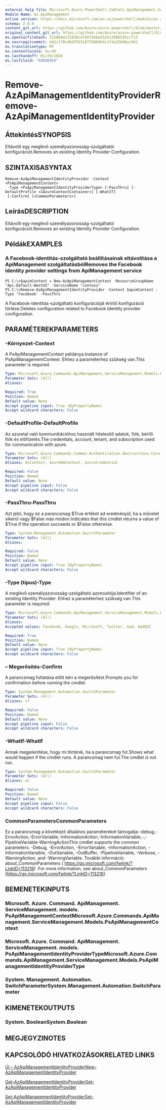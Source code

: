 ```yaml
---
external help file: Microsoft.Azure.PowerShell.Cmdlets.ApiManagement.ServiceManagement.dll-Help.xml
Module Name: Az.ApiManagement
online version: https://docs.microsoft.com/en-us/powershell/module/az.apimanagement/remove-azapimanagementidentityprovider
schema: 2.0.0
content_git_url: https://github.com/Azure/azure-powershell/blob/master/src/ApiManagement/ApiManagement/help/Remove-AzApiManagementIdentityProvider.md
original_content_git_url: https://github.com/Azure/azure-powershell/blob/master/src/ApiManagement/ApiManagement/help/Remove-AzApiManagementIdentityProvider.md
ms.openlocfilehash: 5258b041f2858ce766f5b6e932412986545ccf13
ms.sourcegitcommit: 4d2c178cd6df9151877b08d54c1f4a228dbec9d1
ms.translationtype: MT
ms.contentlocale: hu-HU
ms.lasthandoff: 01/29/2020
ms.locfileid: "93836955"
---
```

# <span data-ttu-id="55acb-101">Remove-AzApiManagementIdentityProvider</span><span class="sxs-lookup"><span data-stu-id="55acb-101">Remove-AzApiManagementIdentityProvider</span></span>

## <span data-ttu-id="55acb-102">Áttekintés</span><span class="sxs-lookup"><span data-stu-id="55acb-102">SYNOPSIS</span></span>
<span data-ttu-id="55acb-103">Eltávolít egy meglévő személyazonosság-szolgáltatói konfigurációt.</span><span class="sxs-lookup"><span data-stu-id="55acb-103">Removes an existing Identity Provider Configuration.</span></span>

## <span data-ttu-id="55acb-104">SZINTAXISA</span><span class="sxs-lookup"><span data-stu-id="55acb-104">SYNTAX</span></span>

```
Remove-AzApiManagementIdentityProvider -Context <PsApiManagementContext>
 -Type <PsApiManagementIdentityProviderType> [-PassThru] [-DefaultProfile <IAzureContextContainer>] [-WhatIf]
 [-Confirm] [<CommonParameters>]
```

## <span data-ttu-id="55acb-105">Leírás</span><span class="sxs-lookup"><span data-stu-id="55acb-105">DESCRIPTION</span></span>
<span data-ttu-id="55acb-106">Eltávolít egy meglévő személyazonosság-szolgáltatói konfigurációt.</span><span class="sxs-lookup"><span data-stu-id="55acb-106">Removes an existing Identity Provider Configuration.</span></span>

## <span data-ttu-id="55acb-107">Példák</span><span class="sxs-lookup"><span data-stu-id="55acb-107">EXAMPLES</span></span>

### <span data-ttu-id="55acb-108">A Facebook-identitás-szolgáltató beállításainak eltávolítása a ApiManagement szolgáltatásból</span><span class="sxs-lookup"><span data-stu-id="55acb-108">Removes the Facebook identity provider settings from ApiManagement service</span></span>
```
PS C:\>$apimContext = New-AzApiManagementContext -ResourceGroupName "Api-Default-WestUS" -ServiceName "contoso"
PS C:\>Remove-AzApiManagementIdentityProvider -Context $apimContext -Type 'Facebook' -PassThru
```

<span data-ttu-id="55acb-109">A Facebook-identitás-szolgáltató konfigurációját érintő konfiguráció törlése.</span><span class="sxs-lookup"><span data-stu-id="55acb-109">Deletes configuration related to Facebook Identity provider configuration.</span></span>

## <span data-ttu-id="55acb-110">PARAMÉTEREK</span><span class="sxs-lookup"><span data-stu-id="55acb-110">PARAMETERS</span></span>

### <span data-ttu-id="55acb-111">-Környezet</span><span class="sxs-lookup"><span data-stu-id="55acb-111">-Context</span></span>
<span data-ttu-id="55acb-112">A PsApiManagementContext példánya.</span><span class="sxs-lookup"><span data-stu-id="55acb-112">Instance of PsApiManagementContext.</span></span>
<span data-ttu-id="55acb-113">Ehhez a paraméterhez szükség van.</span><span class="sxs-lookup"><span data-stu-id="55acb-113">This parameter is required.</span></span>

```yaml
Type: Microsoft.Azure.Commands.ApiManagement.ServiceManagement.Models.PsApiManagementContext
Parameter Sets: (All)
Aliases:

Required: True
Position: Named
Default value: None
Accept pipeline input: True (ByPropertyName)
Accept wildcard characters: False
```

### <span data-ttu-id="55acb-114">-DefaultProfile</span><span class="sxs-lookup"><span data-stu-id="55acb-114">-DefaultProfile</span></span>
<span data-ttu-id="55acb-115">Az azuretal való kommunikációhoz használt hitelesítő adatok, fiók, bérlői fiók és előfizetés.</span><span class="sxs-lookup"><span data-stu-id="55acb-115">The credentials, account, tenant, and subscription used for communication with azure.</span></span>

```yaml
Type: Microsoft.Azure.Commands.Common.Authentication.Abstractions.Core.IAzureContextContainer
Parameter Sets: (All)
Aliases: AzContext, AzureRmContext, AzureCredential

Required: False
Position: Named
Default value: None
Accept pipeline input: False
Accept wildcard characters: False
```

### <span data-ttu-id="55acb-116">-PassThru</span><span class="sxs-lookup"><span data-stu-id="55acb-116">-PassThru</span></span>
<span data-ttu-id="55acb-117">Azt jelzi, hogy ez a parancsmag $True értéket ad eredményül, ha a művelet sikerül vagy $False más módon.</span><span class="sxs-lookup"><span data-stu-id="55acb-117">Indicates that this cmdlet returns a value of $True if the operation succeeds or $False otherwise.</span></span>

```yaml
Type: System.Management.Automation.SwitchParameter
Parameter Sets: (All)
Aliases:

Required: False
Position: Named
Default value: None
Accept pipeline input: True (ByPropertyName)
Accept wildcard characters: False
```

### <span data-ttu-id="55acb-118">-Type (típus)</span><span class="sxs-lookup"><span data-stu-id="55acb-118">-Type</span></span>
<span data-ttu-id="55acb-119">A meglévő személyazonosság-szolgáltató azonosítója.</span><span class="sxs-lookup"><span data-stu-id="55acb-119">Identifier of an existing Identity Provider.</span></span>
<span data-ttu-id="55acb-120">Ehhez a paraméterhez szükség van.</span><span class="sxs-lookup"><span data-stu-id="55acb-120">This parameter is required.</span></span>

```yaml
Type: Microsoft.Azure.Commands.ApiManagement.ServiceManagement.Models.PsApiManagementIdentityProviderType
Parameter Sets: (All)
Aliases:
Accepted values: Facebook, Google, Microsoft, Twitter, Aad, AadB2C

Required: True
Position: Named
Default value: None
Accept pipeline input: True (ByPropertyName)
Accept wildcard characters: False
```

### <span data-ttu-id="55acb-121">– Megerősítés</span><span class="sxs-lookup"><span data-stu-id="55acb-121">-Confirm</span></span>
<span data-ttu-id="55acb-122">A parancsmag futtatása előtt kéri a megerősítést.</span><span class="sxs-lookup"><span data-stu-id="55acb-122">Prompts you for confirmation before running the cmdlet.</span></span>

```yaml
Type: System.Management.Automation.SwitchParameter
Parameter Sets: (All)
Aliases: cf

Required: False
Position: Named
Default value: None
Accept pipeline input: False
Accept wildcard characters: False
```

### <span data-ttu-id="55acb-123">-WhatIf</span><span class="sxs-lookup"><span data-stu-id="55acb-123">-WhatIf</span></span>
<span data-ttu-id="55acb-124">Annak megjelenítése, hogy mi történik, ha a parancsmag fut.</span><span class="sxs-lookup"><span data-stu-id="55acb-124">Shows what would happen if the cmdlet runs.</span></span> <span data-ttu-id="55acb-125">A parancsmag nem fut.</span><span class="sxs-lookup"><span data-stu-id="55acb-125">The cmdlet is not run.</span></span>

```yaml
Type: System.Management.Automation.SwitchParameter
Parameter Sets: (All)
Aliases: wi

Required: False
Position: Named
Default value: None
Accept pipeline input: False
Accept wildcard characters: False
```

### <span data-ttu-id="55acb-126">CommonParameters</span><span class="sxs-lookup"><span data-stu-id="55acb-126">CommonParameters</span></span>
<span data-ttu-id="55acb-127">Ez a parancsmag a következő általános paramétereket támogatja:-debug,-ErrorAction,-ErrorVariable,-InformationAction,-InformationVariable,-,-PipelineVariable-WarningAction</span><span class="sxs-lookup"><span data-stu-id="55acb-127">This cmdlet supports the common parameters: -Debug, -ErrorAction, -ErrorVariable, -InformationAction, -InformationVariable, -OutVariable, -OutBuffer, -PipelineVariable, -Verbose, -WarningAction, and -WarningVariable.</span></span> <span data-ttu-id="55acb-128">További információ: about_CommonParameters ( https://go.microsoft.com/fwlink/?LinkID=113216) .</span><span class="sxs-lookup"><span data-stu-id="55acb-128">For more information, see about_CommonParameters (https://go.microsoft.com/fwlink/?LinkID=113216).</span></span>

## <span data-ttu-id="55acb-129">BEMENETEK</span><span class="sxs-lookup"><span data-stu-id="55acb-129">INPUTS</span></span>

### <span data-ttu-id="55acb-130">Microsoft. Azure. Command. ApiManagement. ServiceManagement. models. PsApiManagementContext</span><span class="sxs-lookup"><span data-stu-id="55acb-130">Microsoft.Azure.Commands.ApiManagement.ServiceManagement.Models.PsApiManagementContext</span></span>

### <span data-ttu-id="55acb-131">Microsoft. Azure. Command. ApiManagement. ServiceManagement. models. PsApiManagementIdentityProviderType</span><span class="sxs-lookup"><span data-stu-id="55acb-131">Microsoft.Azure.Commands.ApiManagement.ServiceManagement.Models.PsApiManagementIdentityProviderType</span></span>

### <span data-ttu-id="55acb-132">System. Management. Automation. SwitchParameter</span><span class="sxs-lookup"><span data-stu-id="55acb-132">System.Management.Automation.SwitchParameter</span></span>

## <span data-ttu-id="55acb-133">KIMENETEK</span><span class="sxs-lookup"><span data-stu-id="55acb-133">OUTPUTS</span></span>

### <span data-ttu-id="55acb-134">System. Boolean</span><span class="sxs-lookup"><span data-stu-id="55acb-134">System.Boolean</span></span>

## <span data-ttu-id="55acb-135">MEGJEGYZI</span><span class="sxs-lookup"><span data-stu-id="55acb-135">NOTES</span></span>

## <span data-ttu-id="55acb-136">KAPCSOLÓDÓ HIVATKOZÁSOK</span><span class="sxs-lookup"><span data-stu-id="55acb-136">RELATED LINKS</span></span>

[<span data-ttu-id="55acb-137">Új – AzApiManagementIdentityProvider</span><span class="sxs-lookup"><span data-stu-id="55acb-137">New-AzApiManagementIdentityProvider</span></span>](./New-AzApiManagementIdentityProvider.md)

[<span data-ttu-id="55acb-138">Get-AzApiManagementIdentityProvider</span><span class="sxs-lookup"><span data-stu-id="55acb-138">Get-AzApiManagementIdentityProvider</span></span>](./Get-AzApiManagementIdentityProvider.md)

[<span data-ttu-id="55acb-139">Set-AzApiManagementIdentityProvider</span><span class="sxs-lookup"><span data-stu-id="55acb-139">Set-AzApiManagementIdentityProvider</span></span>](./Set-AzApiManagementIdentityProvider.md)

